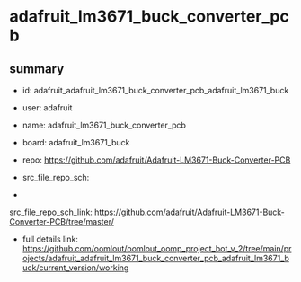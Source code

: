 # adafruit_lm3671_buck_converter_pcb
 
## summary 
* id: adafruit_adafruit_lm3671_buck_converter_pcb_adafruit_lm3671_buck
* user: adafruit
* name: adafruit_lm3671_buck_converter_pcb
* board: adafruit_lm3671_buck
* repo: https://github.com/adafruit/Adafruit-LM3671-Buck-Converter-PCB



* src_file_repo_sch: 
*
 src_file_repo_sch_link: https://github.com/adafruit/Adafruit-LM3671-Buck-Converter-PCB/tree/master/
* full details link: https://github.com/oomlout/oomlout_oomp_project_bot_v_2/tree/main/projects/adafruit_adafruit_lm3671_buck_converter_pcb_adafruit_lm3671_buck/current_version/working  






